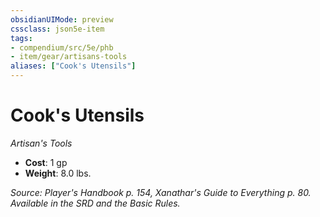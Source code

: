 ```yaml
---
obsidianUIMode: preview
cssclass: json5e-item
tags:
- compendium/src/5e/phb
- item/gear/artisans-tools
aliases: ["Cook's Utensils"]
---
```

# Cook's Utensils
*Artisan's Tools*  

- **Cost**: 1 gp
- **Weight**: 8.0 lbs.

*Source: Player's Handbook p. 154, Xanathar's Guide to Everything p. 80. Available in the SRD and the Basic Rules.*
